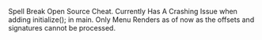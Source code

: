 Spell Break Open Source Cheat.
Currently Has A Crashing Issue when adding initialize(); in main. Only Menu Renders as of now as the offsets and signatures cannot be processed.
